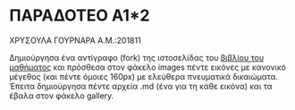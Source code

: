 # **ΠΑΡΑΔΟΤΕΟ Α1*2**

ΧΡΥΣΟΥΛΑ ΓΟΥΡΝΑΡΑ
Α.Μ.:201811

Δημιούργησα ένα αντίγραφο (fork) της ιστοσελίδας του [βιβλίου του μαθήματος](https://github.com/mibook/gr) και πρόσθεσα στον φάκελο images πέντε εικόνες με κανονικό μέγεθος (και πέντε όμοιες 160px) με ελεύθερα πνευματικά δικαιώματα. Έπειτα δημιούργησα πέντε αρχεία .md (ένα για τη κάθε εικόνα) και τα έβαλα στον φάκελο gallery.

